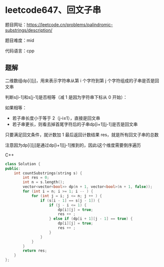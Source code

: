 # leetcode647、回文子串
题目网址：https://leetcode.cn/problems/palindromic-substrings/description/

题目难度：mid

代码语言：cpp
## 题解
二维数组dp[i][j]，用来表示字符串从第 i 个字符到第 j 个字符组成的子串是否是回文串

判断s[i-1]和s[j-1]是否相等（减 1 是因为字符串下标从 0 开始）：

如果相等：
* 若子串长度小于等于 2（j-i≤1），直接是回文串
* 若子串更长，则看去掉首尾字符后的子串dp[i+1][j-1]是否是回文串

只要满足回文条件，就计数加 1
最后返回计数结果 res，就是所有回文子串的总数

注意因为dp[i][j]是通过dp[i+1][j-1]推到的，因此i这个维度需要倒序遍历

C++
```cpp
class Solution {
public:
    int countSubstrings(string s) {
        int res = 0;
        int n = s.length();
        vector<vector<bool>> dp(n + 1, vector<bool>(n + 1, false));
        for (int i = n; i >= 1; i -- ) {
            for (int j = i; j <= n; j ++ ) {
                if (s[i - 1] == s[j - 1]) {
                    if (j - i <= 1) {
                        dp[i][j] = true;
                        res ++ ;
                    } else if (dp[i + 1][j - 1] == true) {
                        dp[i][j] = true;
                        res ++ ;
                    }
                }
            }
        }
        return res;
    }
};
```
